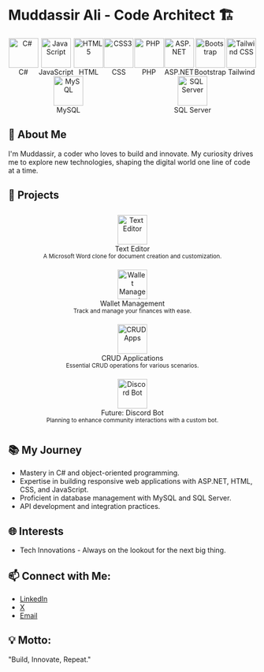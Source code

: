 # Muddassir Ali - Code Architect 🏗️

<div style="display: flex; justify-content: space-around; flex-wrap: wrap;">

  <div style="text-align: center;">
    <img src="https://cdn.jsdelivr.net/gh/devicons/devicon/icons/csharp/csharp-original.svg" alt="C#" width="60" height="60" style="transition: transform 0.3s;"/>
    <div style="font-size: 14px;">C#</div>
  </div>

  <div style="text-align: center;">
    <img src="https://cdn.jsdelivr.net/gh/devicons/devicon/icons/javascript/javascript-original.svg" alt="JavaScript" width="60" height="60" style="transition: transform 0.3s;"/>
    <div style="font-size: 14px;">JavaScript</div>
  </div>

  <div style="text-align: center;">
    <img src="https://cdn.jsdelivr.net/gh/devicons/devicon/icons/html5/html5-original-wordmark.svg" alt="HTML5" width="60" height="60" style="transition: transform 0.3s;"/>
    <div style="font-size: 14px;">HTML</div>
  </div>

  <div style="text-align: center;">
    <img src="https://cdn.jsdelivr.net/gh/devicons/devicon/icons/css3/css3-original-wordmark.svg" alt="CSS3" width="60" height="60" style="transition: transform 0.3s;"/>
    <div style="font-size: 14px;">CSS</div>
  </div>

  <div style="text-align: center;">
    <img src="https://cdn.jsdelivr.net/gh/devicons/devicon/icons/php/php-original.svg" alt="PHP" width="60" height="60" style="transition: transform 0.3s;"/>
    <div style="font-size: 14px;">PHP</div>
  </div>

  <div style="text-align: center;">
    <img src="https://cdn.jsdelivr.net/gh/devicons/devicon/icons/dotnetcore/dotnetcore-original.svg" alt="ASP.NET" width="60" height="60" style="transition: transform 0.3s;"/>
    <div style="font-size: 14px;">ASP.NET</div>
  </div>

  <div style="text-align: center;">
    <img src="https://cdn.jsdelivr.net/gh/devicons/devicon/icons/bootstrap/bootstrap-original.svg" alt="Bootstrap" width="60" height="60" style="transition: transform 0.3s;"/>
    <div style="font-size: 14px;">Bootstrap</div>
  </div>

  <div style="text-align: center;">
    <img src="https://cdn.jsdelivr.net/gh/devicons/devicon/icons/tailwindcss/tailwindcss-plain.svg" alt="Tailwind CSS" width="60" height="60" style="transition: transform 0.3s;"/>
    <div style="font-size: 14px;">Tailwind</div>
  </div>

  <div style="text-align: center;">
    <img src="https://cdn.jsdelivr.net/gh/devicons/devicon/icons/mysql/mysql-original-wordmark.svg" alt="MySQL" width="60" height="60" style="transition: transform 0.3s;"/>
    <div style="font-size: 14px;">MySQL</div>
  </div>

  <div style="text-align: center;">
    <img src="https://cdn.jsdelivr.net/gh/devicons/devicon/icons/microsoftsqlserver/microsoftsqlserver-plain-wordmark.svg" alt="SQL Server" width="60" height="60" style="transition: transform 0.3s;"/>
    <div style="font-size: 14px;">SQL Server</div>
  </div>

</div>

<script>
document.querySelectorAll('img').forEach(img => {
  img.addEventListener('mouseover', function() {
    this.style.transform = 'scale(1.1)';
  });
  img.addEventListener('mouseout', function() {
    this.style.transform = 'scale(1)';
  });
});
</script>

## 🧑 About Me
I'm Muddassir, a coder who loves to build and innovate. My curiosity drives me to explore new technologies, shaping the digital world one line of code at a time.

## 🚀 Projects

<div style="display: flex; justify-content: space-around; flex-wrap: wrap;">

  <div style="text-align: center; margin: 10px;">
    <img src="https://cdn.jsdelivr.net/gh/devicons/devicon/icons/notepadplusplus/notepadplusplus-original.svg" alt="Text Editor" width="60" height="60" style="transition: transform 0.3s;"/>
    <div style="font-size: 14px;">Text Editor</div>
    <small>A Microsoft Word clone for document creation and customization.</small>
  </div>

  <div style="text-align: center; margin: 10px;">
    <img src="https://cdn.jsdelivr.net/gh/devicons/devicon/icons/bitcoin/bitcoin-original.svg" alt="Wallet Management" width="60" height="60" style="transition: transform 0.3s;"/>
    <div style="font-size: 14px;">Wallet Management</div>
    <small>Track and manage your finances with ease.</small>
  </div>

  <div style="text-align: center; margin: 10px;">
    <img src="https://cdn.jsdelivr.net/gh/devicons/devicon/icons/database/database-original.svg" alt="CRUD Apps" width="60" height="60" style="transition: transform 0.3s;"/>
    <div style="font-size: 14px;">CRUD Applications</div>
    <small>Essential CRUD operations for various scenarios.</small>
  </div>

  <div style="text-align: center; margin: 10px;">
    <img src="https://cdn.jsdelivr.net/gh/devicons/devicon/icons/discord/discord-original.svg" alt="Discord Bot" width="60" height="60" style="transition: transform 0.3s;"/>
    <div style="font-size: 14px;">Future: Discord Bot</div>
    <small>Planning to enhance community interactions with a custom bot.</small>
  </div>

</div>

## 📚 My Journey
- Mastery in C# and object-oriented programming.
- Expertise in building responsive web applications with ASP.NET, HTML, CSS, and JavaScript.
- Proficient in database management with MySQL and SQL Server.
- API development and integration practices.

## 🌐 Interests
- Tech Innovations - Always on the lookout for the next big thing.

## 📫 Connect with Me:
- [LinkedIn](URL)
- [X](URL)
- [Email](mailto:muddassirali@example.com)

## 💡 Motto:
"Build, Innovate, Repeat."
